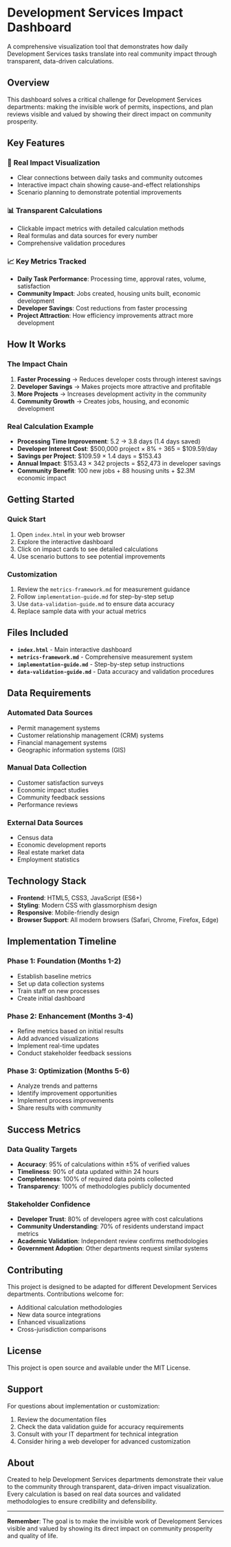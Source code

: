 # Development Services Impact Dashboard

A comprehensive visualization tool that demonstrates how daily Development Services tasks translate into real community impact through transparent, data-driven calculations.

## Overview

This dashboard solves a critical challenge for Development Services departments: making the invisible work of permits, inspections, and plan reviews visible and valued by showing their direct impact on community prosperity.

## Key Features

### 🎯 **Real Impact Visualization**
- Clear connections between daily tasks and community outcomes
- Interactive impact chain showing cause-and-effect relationships
- Scenario planning to demonstrate potential improvements

### 📊 **Transparent Calculations**
- Clickable impact metrics with detailed calculation methods
- Real formulas and data sources for every number
- Comprehensive validation procedures

### 📈 **Key Metrics Tracked**
- **Daily Task Performance**: Processing time, approval rates, volume, satisfaction
- **Community Impact**: Jobs created, housing units built, economic development
- **Developer Savings**: Cost reductions from faster processing
- **Project Attraction**: How efficiency improvements attract more development

## How It Works

### The Impact Chain
1. **Faster Processing** → Reduces developer costs through interest savings
2. **Developer Savings** → Makes projects more attractive and profitable
3. **More Projects** → Increases development activity in the community
4. **Community Growth** → Creates jobs, housing, and economic development

### Real Calculation Example
- **Processing Time Improvement**: 5.2 → 3.8 days (1.4 days saved)
- **Developer Interest Cost**: $500,000 project × 8% ÷ 365 = $109.59/day
- **Savings per Project**: $109.59 × 1.4 days = $153.43
- **Annual Impact**: $153.43 × 342 projects = $52,473 in developer savings
- **Community Benefit**: 100 new jobs + 88 housing units + $2.3M economic impact

## Getting Started

### Quick Start
1. Open `index.html` in your web browser
2. Explore the interactive dashboard
3. Click on impact cards to see detailed calculations
4. Use scenario buttons to see potential improvements

### Customization
1. Review the `metrics-framework.md` for measurement guidance
2. Follow `implementation-guide.md` for step-by-step setup
3. Use `data-validation-guide.md` to ensure data accuracy
4. Replace sample data with your actual metrics

## Files Included

- **`index.html`** - Main interactive dashboard
- **`metrics-framework.md`** - Comprehensive measurement system
- **`implementation-guide.md`** - Step-by-step setup instructions
- **`data-validation-guide.md`** - Data accuracy and validation procedures

## Data Requirements

### Automated Data Sources
- Permit management systems
- Customer relationship management (CRM) systems
- Financial management systems
- Geographic information systems (GIS)

### Manual Data Collection
- Customer satisfaction surveys
- Economic impact studies
- Community feedback sessions
- Performance reviews

### External Data Sources
- Census data
- Economic development reports
- Real estate market data
- Employment statistics

## Technology Stack

- **Frontend**: HTML5, CSS3, JavaScript (ES6+)
- **Styling**: Modern CSS with glassmorphism design
- **Responsive**: Mobile-friendly design
- **Browser Support**: All modern browsers (Safari, Chrome, Firefox, Edge)

## Implementation Timeline

### Phase 1: Foundation (Months 1-2)
- Establish baseline metrics
- Set up data collection systems
- Train staff on new processes
- Create initial dashboard

### Phase 2: Enhancement (Months 3-4)
- Refine metrics based on initial results
- Add advanced visualizations
- Implement real-time updates
- Conduct stakeholder feedback sessions

### Phase 3: Optimization (Months 5-6)
- Analyze trends and patterns
- Identify improvement opportunities
- Implement process improvements
- Share results with community

## Success Metrics

### Data Quality Targets
- **Accuracy**: 95% of calculations within ±5% of verified values
- **Timeliness**: 90% of data updated within 24 hours
- **Completeness**: 100% of required data points collected
- **Transparency**: 100% of methodologies publicly documented

### Stakeholder Confidence
- **Developer Trust**: 80% of developers agree with cost calculations
- **Community Understanding**: 70% of residents understand impact metrics
- **Academic Validation**: Independent review confirms methodologies
- **Government Adoption**: Other departments request similar systems

## Contributing

This project is designed to be adapted for different Development Services departments. Contributions welcome for:

- Additional calculation methodologies
- New data source integrations
- Enhanced visualizations
- Cross-jurisdiction comparisons

## License

This project is open source and available under the MIT License.

## Support

For questions about implementation or customization:
1. Review the documentation files
2. Check the data validation guide for accuracy requirements
3. Consult with your IT department for technical integration
4. Consider hiring a web developer for advanced customization

## About

Created to help Development Services departments demonstrate their value to the community through transparent, data-driven impact visualization. Every calculation is based on real data sources and validated methodologies to ensure credibility and defensibility.

---

**Remember**: The goal is to make the invisible work of Development Services visible and valued by showing its direct impact on community prosperity and quality of life.
